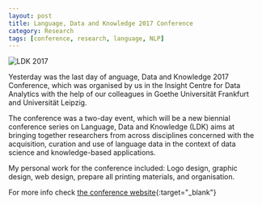 ```yaml
---
layout: post
title: Language, Data and Knowledge 2017 Conference
category: Research
tags: [conference, research, language, NLP]
---
```


![LDK 2017]({{site.images_url}}2018/06/ldk2017.jpg)

Yesterday was the last day of anguage, Data and Knowledge 2017 Conference, which was organised by us in the Insight Centre for Data Analytics with the help of our colleagues in Goethe Universität Frankfurt and Universität Leipzig.

The conference was a two-day event, which will be a new biennial conference series on Language, Data and Knowledge (LDK) aims at bringing together researchers from across disciplines concerned with the acquisition, curation and use of language data in the context of data science and knowledge-based applications.

My personal work for the conference included: Logo design, graphic design, web design, prepare all printing materials, and organisation.

For more info check [the conference website](http://ldk2017.org){:target="_blank"}